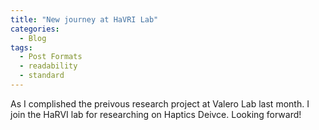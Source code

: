 ```yaml
---
title: "New journey at HaVRI Lab"
categories:
  - Blog
tags:
  - Post Formats
  - readability
  - standard
---
```


As I complished the preivous research project at Valero Lab last month. I join the HaRVI lab for researching on Haptics Deivce. Looking forward!